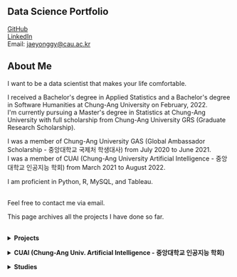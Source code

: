 ## Data Science Portfolio

[GitHub](https://github.com/jaeyonggy)  
[LinkedIn](https://www.linkedin.com/in/jaeyonglee5)  
Email: jaeyonggy@cau.ac.kr


## About Me

I want to be a data scientist that makes your life comfortable.
<br/>


I received a Bachelor's degree in Applied Statistics and a Bachelor's degree in Software Humanities at Chung-Ang University on February, 2022.  
I'm currently pursuing a Master's degree in Statistics at Chung-Ang University with full scholarship from Chung-Ang University GRS (Graduate Research Scholarship).  

I was a member of Chung-Ang University GAS (Global Ambassador Scholarship - 중앙대학교 국제처 학생대사) from July 2020 to June 2021.  
I was a member of CUAI (Chung-Ang University Artificial Intelligence - 중앙대학교 인공지능 학회) from March 2021 to August 2022.  

I am proficient in Python, R, MySQL, and Tableau.  
<br/>


Feel free to contact me via email.  

This page archives all the projects I have done so far.  
<br/>



<a name="projects"></a>
<details>
<summary><b>Projects</b></summary>

Projects I have done out of my own interest or for participations in competitions.

#### • Causal inference of the effect of participation in sports on the interest in sports as a hobby

[R notebook](https://raw.githack.com/jaeyonggy/Projects/main/causal.nb.html)  
I analyzed [2021년 국민여가 활동조사](https://policydb.kcti.re.kr/#/surveyLeisure4?bbstypecd=3003013&poststatcd=1400) (Korean National Survey on Recreational Activities, 2021) in an attempt to discover causal relationship between sports participation history and interest in sports as a hobby. Since there is a positive correlation between the two variables, I was interested in whether a person having participated in sports before tends to have higher interest in sports as a hobby. Since I am dealing with observational data, propensity score matching (PSM) methodology was used to mitigate the confounding and selection bias in observational studies. In this case, the matching couldn't make the distribution of observed covariates more similar between the two groups. The interpretation of the causal effect was given, while making it clear it is only valid if the assumptions of causal inference was met. Lastly, I explored several options to improve the balance of the observed covariates between the two groups for future research.  
<br/>


#### • Data analysis of ordered categorical outcomes

[Data preprocessing](https://rawcdn.githack.com/jaeyonggy/Projects/b52eb0231ba68baabdfbc64d3d7351f2ed91cac9/data_preprocessing.nb.html)  
[Data analysis](https://github.com/jaeyonggy/Projects/blob/main/analysis.pdf)  
Dataset used for analysis is [Brazilian ecommerce public dataset of orders made at Olist Store](https://www.kaggle.com/datasets/olistbr/brazilian-ecommerce) which contains the review score given to a product by customers and various covariates. I was especially interested in the covariates, product photos quantities, freight price, and difference between actual delivery time and estimated delivery time. Exploratory data analysis was conducted to explore the relationship between the review score and the covariates of interest. Ordered probit regression was used to model the review score with the covariates. Marginal effects were calculated to see the effects of the covariates on the probabilities of each ordered categorical outcome.  
<br/>


#### • 디지털 활용 관광 산업발전 BI (Business Idea) 경진대회 우수상 (Data analysis competition hosted by Jeju Technopark and organized by Dacon)

[수상작 ipynb - 제주도 여행, 렌트카만 안타면 더 배부른 여행!](https://dacon.io/competitions/official/236012/codeshare/7092?page=1&dtype=random)  
본 팀은 렌트카를 탈 수 밖에 없는 제주도 관광의 문제점, 특히나 제주도 버스의 문제점에 대해 관심을 가지게 되었다. 관광객들이 비싼 렌트카를 빌리지 않아 절약한 경비는 여행 시 다른 데에서 쓰일 수 있다. 30대 미만의 연령층에서 ‘음식/미식 탐방’을 여행 고려요인으로 중요시하는 것을 보면 절약된 경비는 식음료업에서 쓰일 가능성이 높다. 이를 위해 본 팀은 다음의 데이터 분석을 수행하였다. (1) 제주도 내국인관광객 카드 데이터를 분석하여 관광객들이 주로 어디에 소비를 하는지를 연령대별로 알아보기. (2) 제주도 버스정류장 데이터를 분석하여 제주도 버스의 문제점이 무엇인지 알아보기. (3) 제주도 렌트카 이동경로를 분석하여 관광객들이 주로 어디로 이동하는지 알아보기. (4) 제주도의 음식점 데이터를 분석하여 맛집들이 주로 어디에 분포되어 있는지를 알아보기. 마지막으로 위 데이터 분석결과를 정리하고 이에 대한 활용방안 및 기대효과를 제시하였다.  
<br/>


#### • 2022년 문화·관광 데이터 분석대회 최우수상 (Data analysis competition hosted by Korea Culture and Tourism Institute)

[수상작 PPT - 스포츠 활동 및 산업 활성화 방안](http://www.tourbigdata.kr/award.asp)  
2022년 문화·관광 데이터 분석대회에 "스포츠 활동 및 산업 활성화 방안 (스포츠 관련 데이터 분석을 통한 수요 증대 방법 제안)"이라는 주제로 참가하였다. 분석에 사용한 데이터는 국민여가활동조사 (2021), 신한카드 데이터 (2022), 체육시설 데이터 (2022)이다. 국민여가활동조사 데이터를 분석하며 한번이라도 스포츠를 경험한 여부와 스포츠를 취미활동으로 희망하는 여부 간에 양의 상관관계를 확인할 수 있었다. 이를 바탕으로 '스포츠비경험자'를 '스포츠경험자'로 만든다면 스포츠 참여율을 증대시킬 수 있다고 가정하였다. 신한카드 데이터를 통해 소비자의 특성 중 연령대, 성별, 거주지에 따라 알맞는 스포츠를 추천해주는 추천시스템을 구현하였다. 마지막으로, 스포츠를 기피하는 이유 중 하나인 접근성 부족의 원인을 파악하기 위해 체육시설 데이터를 이용하여 지역별 지도에 체육시설을 시각화하였고 체육시설들이 중심지에만 과도하게 분포가 되어있음을 확인하였다.  
<br/>


#### • Bayesian hierarchical modeling to estimate proportions of young people not planning on having a child in South Korea

[R Notebook](https://rawcdn.githack.com/jaeyonggy/Projects/b74c63a1328d9164f9c244b3abaeec1a8d4163c2/young_child_yesorno.nb.html)  
A project done while participating in 2022 통계청논문공모전. A Bayesian hierarchical beta-binomial model was used to estimate proportions of young people not planning on having a child in South Korea. With the advantage of Bayesian hierarchical models' information pooling effects, a more robust and accurate estimates of the proportions were measured. JAGS was used to simulate MCMC samples and various visualizations were employed for inferences and analysis.  
<br/>


#### • Image classification and Grad-CAM of infected leaf images

[Implementation of image classification in PyTorch](https://github.com/jaeyonggy/CVproject/tree/main/PT)  
[Implementation of Grad-CAM in TensorFlow](https://github.com/jaeyonggy/CVproject/tree/main/TF)  
A project done while participating in [Image classification challenge](https://zindi.africa/competitions/makerere-fall-armyworm-crop-challenge) hosted by Zindi.africa. The classification itself was not challenging so Grad-CAM technique was used to obtain heatmaps of each image in addition. I compared how the two models (EfficientNet-B0 and ResNet-50) viewed the images and where they focused on while classifying the images. I wanted to see on which part of image the models focused on when they misclassified it and if there was any difference between the two models on which part of images they focused on.  
<br/>


#### • Time series analysis on fish production of Busan

[R Notebook](https://rawcdn.githack.com/jaeyonggy/Projects/1d280d77a28d9ac6ba66ae1f20be96ff72d299ed/TS.html)  
I performed a time series analysis with the fish production time series data of Busan. The dataset was analyzed using seasonal naive model, STL decomposition, and exponential smoothing model. The results by each model were compared in the end.  
<br/>

<br/>
</details>


<a name="cuai"></a>
<details>
<summary><b>CUAI (Chung-Ang Univ. Artificial Intelligence - 중앙대학교 인공지능 학회)</b></summary>

The projects I have done as a member of CUAI (Chung-Ang Univ. Artifical Intelligence).


#### • Text generation for academic papers's introduction - 논문 서론 작성 AI

[Repo](https://github.com/jaeyonggy/2022_Summer_NLP_T12)  
[Paper](https://github.com/CUAI-CAU/2022-CUAI-Summer-Conference/blob/main/paper/2022_CUAI_Summer_Conference_Shortpaper_NLP_T12.pdf)  
[Presentation](https://www.youtube.com/watch?v=oGnbYiWPBSE)  
We trained a text generation model, specifically KoGPT2, on a series of papers' introduction part. By giving a sentence as an input, the model generated several sentences which would form a full paragraph based on the input sentence. We also paraphrased the generated sentences to avoid any plagiarism. We expect the users to easily write a full introduction by coming up with only a few sentences with this model.  
<br/>


#### • Album Recommendation System Based On Image Similarity - 이미지 유사도 기반 앨범 추천 시스템

[Repo](https://github.com/CUAI-CAU/Recommend-By-Album-Covers)  
[Paper](https://github.com/CUAI-CAU/2021-CUAI-Winter-Conference/blob/main/paper/J.pdf)  
[Presentation](https://www.youtube.com/watch?v=ff_UeduK5lk)  
Our team has managed to implement a music recommendation system based on image similarity. The system gets a user's preferred album's album cover and the album's emotions (one of angry, happy, relaxed and sad) as inputs. By YOLO and k-means models, we output 5 albums that is pre-classified as the same emotion as the input's whose album covers are the most similar to the input's album cover.  
<br/>


#### • Predicting change in stock price using news' headlines - 뉴스 기사 제목을 활용한 주가 변동여부 예측

[Prediction model](https://nbviewer.org/github/jaeyonggy/CUAI-Headlines_TextAnalysis_For_StockPrice_Prediction/blob/main/tfidf_title_to_pred.ipynb)  
[Scraping headlines](https://nbviewer.org/github/jaeyonggy/CUAI-Headlines_TextAnalysis_For_StockPrice_Prediction/blob/main/Web%20Scraping%20for%20headlines/data_title.ipynb)  
[Scraping stock price data](https://nbviewer.org/github/jaeyonggy/CUAI-Headlines_TextAnalysis_For_StockPrice_Prediction/blob/main/Web%20Scraping%20for%20headlines/data_stock.ipynb)  
[Merging data](https://nbviewer.org/github/jaeyonggy/CUAI-Headlines_TextAnalysis_For_StockPrice_Prediction/blob/main/Web%20Scraping%20for%20headlines/data_merge.ipynb)   
Our team wanted to predict whether or not a stock's price increases based on an article's headline. We utilized webscraping to get various headlines of some specific stocks and their stock price at the end of a market the day after the headline was written. We implemented a classification model to predict and assessed its performance.  
<br/>

<br/>
</details>



<a name="studies"></a>
<details>
<summary><b>Studies</b></summary>

Studies I have done for statistics classes, research, or any other topic of interests.


#### • Bayesian Statistics

[Bayesian Statistics - pt.1](https://rawcdn.githack.com/jaeyonggy/Studies/5678ff76fc1a549193c28ab9ed5b3df4d09e3291/Bayesian/Bayesian.nb.html)  
[Bayesian Statistics - pt.2](https://rawcdn.githack.com/jaeyonggy/Studies/5678ff76fc1a549193c28ab9ed5b3df4d09e3291/Bayesian/Bayesian_pt2.nb.html)  
[Bayesian Statistics Assignment](https://rawcdn.githack.com/jaeyonggy/Studies/5678ff76fc1a549193c28ab9ed5b3df4d09e3291/Bayesian/Bayes_HW.nb.html)  
[Slice sampler](https://rawcdn.githack.com/jaeyonggy/Studies/25e14e5db26138ed54f4622694562c311074b29f/Bayesian/slice.nb.html)  
[Dirichlet process mixture](https://github.com/jaeyonggy/Studies/blob/main/Bayesian/DPM.pdf)  
A collection of codes and notes I made while studying for classes or anything related to Bayesian statistics.  
<br/>


#### • Bayesian additive regression trees (BART)

[Tan and Roy (2019) - pt.1](https://github.com/jaeyonggy/Studies/blob/main/BART/BART2019-review.pdf)  
[Tan and Roy (2019) - pt.2](https://github.com/jaeyonggy/Studies/blob/main/BART/BART2019-review2.pdf)  
[Hill (2011)](https://github.com/jaeyonggy/Studies/blob/main/BART/BART_bio.pdf)  
A collection of PPT that I've made while studying papers related to Bayesian additive regression trees (BART).  
<br/>


#### • Hidden Markov models (HMM) for time series

[Ch.1 Preliminaries: mixtures and Markov chains](https://rawcdn.githack.com/jaeyonggy/HMM/f8d41722020e60950eb7982601bdd7fcf7b385c6/HMM.nb.html)  
[Ch.2 Hidden Markov models: definition and properties](https://rawcdn.githack.com/jaeyonggy/HMM/f8d41722020e60950eb7982601bdd7fcf7b385c6/HMM_ch2.nb.html)  
[HMM paper](https://rawcdn.githack.com/jaeyonggy/HMM/6978acd327ef2328295f64254275d827703aeb4b/HMM_paper.nb.html)  
A collection of R Notebooks that I've written while studying 'Hidden Markov models for time series an introduction using R' by Zucchini et al.  
<br/>


#### • Multivariate Statistical Anaylsis

[1장: 다변량 데이터 / 2장: 기초행렬대수 / 3장: 다변량 확률표본 / 4장: 다변량 정규분포](https://rawcdn.githack.com/jaeyonggy/Studies/ecc29feb7fdf3df2dc102404d17d829d22b64fd6/MVA/MVA.nb.html)  
[5장: 모집단 평균벡터에 관한 추론](https://rawcdn.githack.com/jaeyonggy/Studies/ecc29feb7fdf3df2dc102404d17d829d22b64fd6/MVA/MVA2.nb.html)  
[6장: 다변량 분산분석](https://rawcdn.githack.com/jaeyonggy/Studies/ecc29feb7fdf3df2dc102404d17d829d22b64fd6/MVA/MVA3.nb.html)  
[7장: 주성분분석](https://rawcdn.githack.com/jaeyonggy/Studies/ecc29feb7fdf3df2dc102404d17d829d22b64fd6/MVA/MVA4.nb.html)  
[8장: 인자분석 / 9장: 정준상관분석](https://rawcdn.githack.com/jaeyonggy/Studies/ecc29feb7fdf3df2dc102404d17d829d22b64fd6/MVA/MVA5.nb.html)  
[10장: 판별분석과 분류](https://rawcdn.githack.com/jaeyonggy/Studies/ecc29feb7fdf3df2dc102404d17d829d22b64fd6/MVA/MVA6.nb.html)  
[11장: 군집분석 / 12장: 다차원 척도법](https://rawcdn.githack.com/jaeyonggy/Studies/ecc29feb7fdf3df2dc102404d17d829d22b64fd6/MVA/MVA7.nb.html)  
[13장: 확인적 인자분석 및 구조방정식 모형](https://rawcdn.githack.com/jaeyonggy/Studies/ecc29feb7fdf3df2dc102404d17d829d22b64fd6/MVA/MVA8.nb.html)  
[14장: 반복측정데이터 분석](https://rawcdn.githack.com/jaeyonggy/Studies/ecc29feb7fdf3df2dc102404d17d829d22b64fd6/MVA/MVA9.nb.html)  
A collection of R Notebooks that include all the examples and codes that were used during Multivariate Statistical Analysis class.  
<br/>


#### • R in Action

[Ch.7 Basic statistics](https://rawcdn.githack.com/jaeyonggy/Studies/ddedb95f4675d0d030acdc2231389bd60843dc79/RInAction/stats.nb.html)  
[Ch.8 Regression](https://rawcdn.githack.com/jaeyonggy/Studies/3d2e1d6998c4a42c6207a5b75daea00eb64cf71d/RInAction/Regression.nb.html)  
[Ch.9 Analysis of variance](https://rawcdn.githack.com/jaeyonggy/Studies/3d2e1d6998c4a42c6207a5b75daea00eb64cf71d/RInAction/anova.nb.html)  
[Ch.10 Power analysis](https://rawcdn.githack.com/jaeyonggy/Studies/3d2e1d6998c4a42c6207a5b75daea00eb64cf71d/RInAction/power_analysis.nb.html)  
[Ch.11 Intermediate graphs](https://rawcdn.githack.com/jaeyonggy/Studies/a7df1d6b836a3d7bf7b4af13d064beb4f7974586/RInAction/inter-graphs.nb.html)  
[Ch.12 Resampling statistics and bootstrapping](https://rawcdn.githack.com/jaeyonggy/Studies/7b60c865f9500b09ae250bac5f496b4510515007/RInAction/resampling.nb.html)  
[Ch.13 Generalized linear models](https://rawcdn.githack.com/jaeyonggy/Studies/75f88cddc0d010ef238280941699e29168eaf64a/RInAction/glm.nb.html)  
[Ch.14 Principal components and factor analysis](https://rawcdn.githack.com/jaeyonggy/Studies/20b8abd84d689c7ae989979b18bcc5f04cdbe05a/RInAction/pcfa.nb.html)  
[Ch.15 Advanced methods for missing data](https://rawcdn.githack.com/jaeyonggy/Studies/20b8abd84d689c7ae989979b18bcc5f04cdbe05a/RInAction/missingdata.nb.html)  
A collection of R Notebooks that I've written while studying 'R in Action' by Rob Kabacoff.  
<br/>


#### • Bayesian hierarchical clustering (BHC)

[Heller and Ghahramani (2005)](https://github.com/jaeyonggy/Studies/blob/main/BHC.pdf)  
A PPT that I've made while studying a paper related to Bayesian hierarchical clustering (BHC).  
<br/>


#### • Basic R Statistics

[Hypothesis Testing](https://rawcdn.githack.com/jaeyonggy/Studies/9eb7428ee5aeefc89c6550100684c975b047a1e2/RStatBasic/HypothesisTesting.nb.html)  
[Categorical Data Analysis](https://rawcdn.githack.com/jaeyonggy/Studies/9eb7428ee5aeefc89c6550100684c975b047a1e2/RStatBasic/categorical.nb.html)  
[Simple Linear Regression](https://rawcdn.githack.com/jaeyonggy/Studies/9eb7428ee5aeefc89c6550100684c975b047a1e2/RStatBasic/SimpleLinearRegression.nb.html)  
A collection of R Notebooks that I've written while studying '제대로 알고 쓰는 R 통계분석' by 이윤환.  
<br/>

<br/>
</details>

